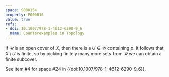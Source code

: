 ```yaml
---
space: S000154
property: P000016
value: true
refs:
- doi: 10.1007/978-1-4612-6290-9_6
  name: Counterexamples in Topology
---
```


If $\mathcal{U}$ is an open cover of $X$, then there is a $U \in \mathcal{U}$ containing $p$. It follows that $X \setminus U$ is finite, so by picking finitely many more sets from $\mathcal{U}$ we can obtain a finite subcover.

See item #4 for space #24 in {{doi:10.1007/978-1-4612-6290-9_6}}.
